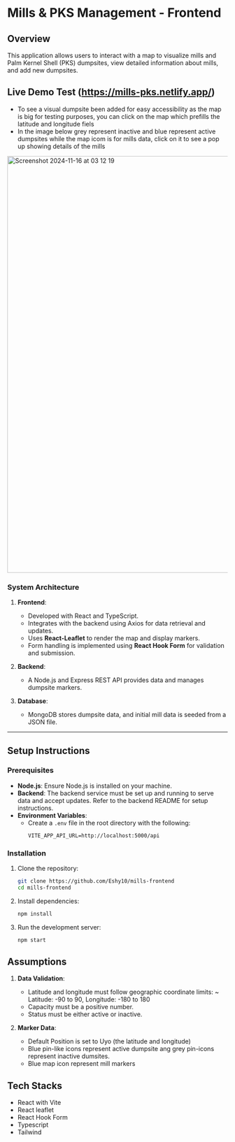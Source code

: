 # Mills & PKS Management - Frontend

## Overview

This application allows users to interact with a map to visualize mills and Palm Kernel Shell (PKS) dumpsites, view detailed information about mills, and add new dumpsites.

## Live Demo Test (https://mills-pks.netlify.app/)
- To see a visual dumpsite been added for easy accessibility as the map is big for testing purposes, you can click on the map which prefills the latitude and longitude fiels
- In the image below grey represent inactive and blue represent active dumpsites while the map icom is for mills data, click on it to see a pop up showing details of the mills 

<img width="954" alt="Screenshot 2024-11-16 at 03 12 19" src="https://github.com/user-attachments/assets/ba2f71e8-d494-49da-8ab9-960adaeac754">

### **System Architecture**

1. **Frontend**:
   - Developed with React and TypeScript.
   - Integrates with the backend using Axios for data retrieval and updates.
   - Uses **React-Leaflet** to render the map and display markers.
   - Form handling is implemented using **React Hook Form** for validation and submission.

2. **Backend**:
   - A Node.js and Express REST API provides data and manages dumpsite markers.


3. **Database**:
   - MongoDB stores dumpsite data, and initial mill data is seeded from a JSON file.

---

## Setup Instructions

### **Prerequisites**

- **Node.js**: Ensure Node.js is installed on your machine.
- **Backend**: The backend service must be set up and running to serve data and accept updates. Refer to the backend README for setup instructions.
- **Environment Variables**:
  - Create a `.env` file in the root directory with the following:
    ```
    VITE_APP_API_URL=http://localhost:5000/api
    ```

### **Installation**

1. Clone the repository:
   ```bash
   git clone https://github.com/Eshy10/mills-frontend  
   cd mills-frontend

2. Install dependencies:
   ```bash
   npm install

3. Run the development server:
   ```bash
   npm start

## Assumptions 

1. **Data Validation**:
   - Latitude and longitude must follow geographic coordinate limits: ~ Latitude: -90 to 90,  Longitude: -180 to 180
   - Capacity must be a positive number.
   -  Status must be either active or inactive.  

2. **Marker Data**:
   - Default Position is set to Uyo (the latitude and longitude)
   - Blue  pin-like icons represent active dumpsite ang grey pin-icons represent inactive dumsites.
   - Blue map icon represent mill markers

## Tech Stacks 
   - React with Vite
  -  React leaflet
  - React Hook Form
  - Typescript
  - Tailwind

